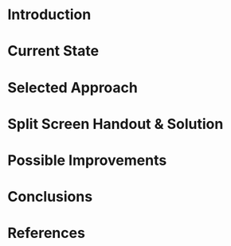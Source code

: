 # Introduction

# Current State

# Selected Approach

# Split Screen Handout & Solution

# Possible Improvements

# Conclusions

# References
